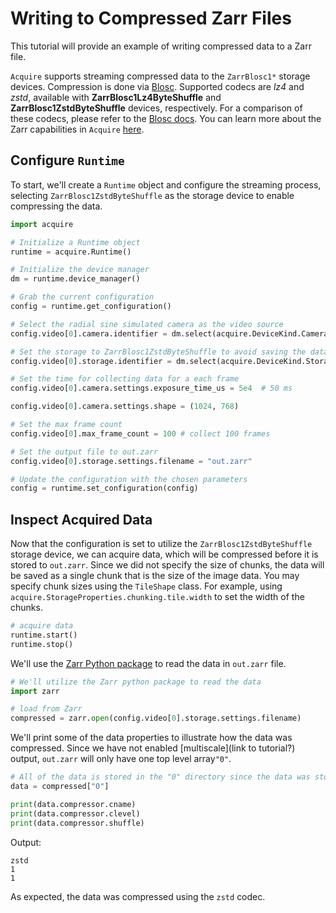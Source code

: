 # Writing to Compressed Zarr Files

This tutorial will provide an example of writing compressed data to a Zarr file.

`Acquire` supports streaming compressed data to the `ZarrBlosc1*` storage devices. Compression is done via [Blosc](https://www.blosc.org/pages/blosc-in-depth/).
Supported codecs are _lz4_ and _zstd_, available with **ZarrBlosc1Lz4ByteShuffle** and **ZarrBlosc1ZstdByteShuffle** devices, respectively. For a comparison of these codecs, please refer to the [Blosc docs](https://www.blosc.org/). You can learn more about the Zarr capabilities in `Acquire` [here](https://github.com/acquire-project/acquire-driver-zarr).

## Configure `Runtime`

To start, we'll create a `Runtime` object and configure the streaming process, selecting `ZarrBlosc1ZstdByteShuffle` as the storage device to enable compressing the data.

```python
import acquire

# Initialize a Runtime object
runtime = acquire.Runtime()

# Initialize the device manager
dm = runtime.device_manager()

# Grab the current configuration
config = runtime.get_configuration() 

# Select the radial sine simulated camera as the video source
config.video[0].camera.identifier = dm.select(acquire.DeviceKind.Camera, "simulated: radial sin") 

# Set the storage to ZarrBlosc1ZstdByteShuffle to avoid saving the data
config.video[0].storage.identifier = dm.select(acquire.DeviceKind.Storage, "ZarrBlosc1ZstdByteShuffle")

# Set the time for collecting data for a each frame
config.video[0].camera.settings.exposure_time_us = 5e4  # 50 ms

config.video[0].camera.settings.shape = (1024, 768)

# Set the max frame count
config.video[0].max_frame_count = 100 # collect 100 frames

# Set the output file to out.zarr
config.video[0].storage.settings.filename = "out.zarr"

# Update the configuration with the chosen parameters 
config = runtime.set_configuration(config) 
```
## Inspect Acquired Data

Now that the configuration is set to utilize the `ZarrBlosc1ZstdByteShuffle` storage device, we can acquire data, which will be compressed before it is stored to `out.zarr`. Since we did not specify the size of chunks, the data will be saved as a single chunk that is the size of the image data. You may specify chunk sizes using the `TileShape` class. For example, using `acquire.StorageProperties.chunking.tile.width` to set the width of the chunks.

```python
# acquire data
runtime.start()
runtime.stop()
```
We'll use the [Zarr Python package](https://zarr.readthedocs.io/en/stable/) to read the data in `out.zarr` file. 
```python
# We'll utilize the Zarr python package to read the data
import zarr

# load from Zarr
compressed = zarr.open(config.video[0].storage.settings.filename)
```

We'll print some of the data properties to illustrate how the data was compressed. Since we have not enabled [multiscale](link to tutorial?) output, `out.zarr` will only have one top level array`"0"`.


```python
# All of the data is stored in the "0" directory since the data was stored as a single chunk.
data = compressed["0"]

print(data.compressor.cname)
print(data.compressor.clevel)
print(data.compressor.shuffle)
```

Output:
```
zstd
1
1
```
As expected, the data was compressed using the `zstd` codec.

